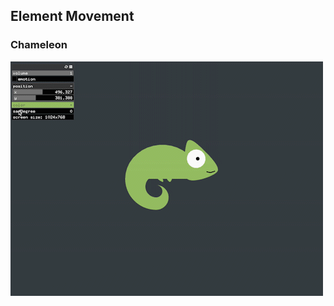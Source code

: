 ## Element Movement
### Chameleon

[![](https://github.com/EffieSong/openframeworks/raw/master/Assignment_7/chameleon.gif)](https://youtu.be/H1kMfanAUhQ)




